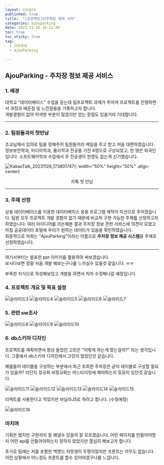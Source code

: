 ```yaml
---
layout: single
published: true
title:  "[프로젝트]아주파킹 제작 시작"
categories: ajouparking
date: 2023-11-26 16:12:00
toc: true
toc_sticky: true
tag:   
  - 아주파킹
  - AjouParking

---
```


## AjouParking - 주차장 정보 제공 서비스


### 1. 배경

대학교 "데이터베이스" 수업을 듣는데 팀프로젝트 과제가 주어져 프로젝트를 진행하면서 과정과 배운점 및 느낀점들을 기록하고자 합니다.  
개발경험이 없어 어색한 부분이 많겠지만 얻는 장점도 있을거라 기대합니다.

----------------

### 2. 팀원들과의 첫만남

조교님께서 임의로 팀을 정해주어 팀원들끼리 메일을 주고 받고 처음 대면하였습니다.  
정보보안학과, 미디어학과, 물리학과 전공을 가진 4명으로 구성되었고, 한 명은 외국인입니다. 소프트웨어학과 수업에서 주 전공생이 한명도 없는게 신기했습니다.  

![KakaoTalk_20231126_173801747](https://github.com/BaxDailyGit/BaxDailyGit.github.io/assets/99312529/98a1dfff-b41c-4e5e-9311-48c450e8f068){: width="50%" height="50%" .align-center}

<center>카톡 첫 만남</center>

----------------

### 3. 주제 선정

상용 데이터베이스를 이용한 데이터베이스 응용 프로그램 제작이 미션으로 주어졌습니다. 팀원 모두 프로젝트 개발 경험이 없기 때문에 비교적 구현 가능한 주제를 선정하고자 하였습니다.  여러 아이디어를 의논해본 결과 주차장 정보 관련 서비스에 의견이 모였고 마침 공공데이터 포털에 우리가 원하는 데이터가 있음을 확인하였습니다.  
최종적으로 저희는 "AjouParking"이라는 이름으로 **주차장 정보 제공 시스템**을 주제로 선정하였습니다.

----------------


여기서부터는 발표한 ppt 이미지를 활용하여 써보겠습니다.  
보시다보면 정말 처음 개발 해보는구나를 느끼실수 있을것 같습니다. ㅠㅠ  

부족한 지식으로 작성해보았고 개발을 하면서 차차 수정해나갈 예정입니다.  

### 4. 프로젝트 개요 및 목표 설정

![슬라이드3](https://github.com/BaxDailyGit/BaxDailyGit.github.io/assets/99312529/9476dd9a-238f-450c-87ec-2b9ed384be84)
![슬라이드4](https://github.com/BaxDailyGit/BaxDailyGit.github.io/assets/99312529/e60261d8-dddd-493a-a0d1-2fbfc57e965d)
![슬라이드5](https://github.com/BaxDailyGit/BaxDailyGit.github.io/assets/99312529/e5c75f68-db2c-4d32-993b-88216f46d24a)
![슬라이드6](https://github.com/BaxDailyGit/BaxDailyGit.github.io/assets/99312529/3eb90d4b-1257-4150-8912-ac4379581de7)
![슬라이드7](https://github.com/BaxDailyGit/BaxDailyGit.github.io/assets/99312529/92a101fd-8080-4c44-8059-50e0e06ed328)

### 5. 관련 sw조사

![슬라이드8](https://github.com/BaxDailyGit/BaxDailyGit.github.io/assets/99312529/e789c928-7726-4a9a-9814-5d58b2b054f0)
![슬라이드9](https://github.com/BaxDailyGit/BaxDailyGit.github.io/assets/99312529/5369eb61-80a1-43f8-9182-d78fbf761776)
![슬라이드10](https://github.com/BaxDailyGit/BaxDailyGit.github.io/assets/99312529/b417f3ef-6bcb-4777-b38f-79c26480aa3f)

### 6. db스키마 디자인 

프로젝트를 계획하면서 항상 들었던 고민은 "이렇게 하는게 맞는걸까?" 라는 생각입니다. 그중에서 db스키마 디자인에서 고민이 많았던것 같습니다.

예를들어 테이블을 구성하는 부분에서 최근 조회한 주차장은 굳이 테이블로 구성할 필요가 있을까? 라던지 정규화 비정규화는 어느타이밍에 해야하는지 등등이 있던것 같습니다.

![슬라이드11](https://github.com/BaxDailyGit/BaxDailyGit.github.io/assets/99312529/a948bc24-7127-48ce-a6a5-f01f44a55aae)
![슬라이드12](https://github.com/BaxDailyGit/BaxDailyGit.github.io/assets/99312529/75948e8e-d943-4c9a-91d4-f2e17d52b442)
![슬라이드13](https://github.com/BaxDailyGit/BaxDailyGit.github.io/assets/99312529/f2948242-97d1-4bd6-b624-6f06e7f1b07f)
![슬라이드14](https://github.com/BaxDailyGit/BaxDailyGit.github.io/assets/99312529/56d8b2f3-8e02-442c-92e6-1da3da1d814d)
![슬라이드15](https://github.com/BaxDailyGit/BaxDailyGit.github.io/assets/99312529/70ef910d-03f8-4fcd-bab4-50a331ebd9a9)

리액트를 사용한다고 적었지만 바닐라JS로 하려고 합니다. (수정예정)

![슬라이드16](https://github.com/BaxDailyGit/BaxDailyGit.github.io/assets/99312529/6c1ef927-75bd-4647-977c-55506c1fb287)

### 마치며

기획은 했지만 구현까지 잘 해낼수 있을까 잘 모르겠습니다. 어떤 페이지를 만들어야할지 어떤 api를 만들어야하는지 정하지 않았지만 열심히 해보고자 합니다.

추가로 팀에는 저를 포함한 백엔드 지망생이 두명이었지만 프론트는 아무도 없습니다. 이런 상황에서 어느정도 프론트를 할수 있어야겠구나를 느낍니다.

